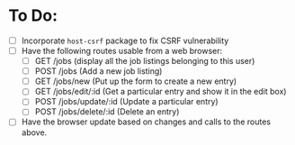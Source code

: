 # To Do:

- [ ] Incorporate `host-csrf` package to fix CSRF vulnerability
- [ ] Have the following routes usable from a web browser:
  - [ ] GET /jobs (display all the job listings belonging to this user)
  - [ ] POST /jobs (Add a new job listing)
  - [ ] GET /jobs/new (Put up the form to create a new entry)
  - [ ] GET /jobs/edit/:id (Get a particular entry and show it in the edit box)
  - [ ] POST /jobs/update/:id (Update a particular entry)
  - [ ] POST /jobs/delete/:id (Delete an entry)
- [ ] Have the browser update based on changes and calls to the routes above.
